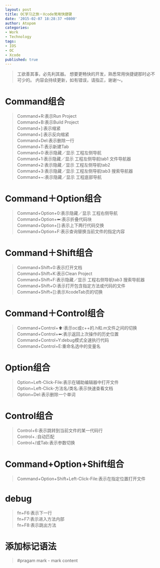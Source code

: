 ```yaml
---
layout: post
title: OC学习之旅－Xcode常用快捷键
date: '2015-02-07 18:28:37 +0800'
author: Atopom
categories:
- Work
- Technology
tags:
- IOS
- OC
- Xcode
published: true
---
```


> 工欲善其事，必先利其器。
> 想要更畅快的开发，熟悉常用快捷键那时必不可少的。
> 内容会持续更新，如有错误，请指正，谢谢～。

# Command组合
> Command+R:表示Run Project  
> Command+B:表示Build Project  
> Command+]:表示缩紧  
> Command+[:表示反向缩紧  
> Command+Del:表示删除一行  
> Command+T:表示新建Tab  
> Command+0:表示隐藏／显示 工程左侧导航  
> Command+1:表示隐藏／显示 工程左侧导航tab1 文件导航器  
> Command+2:表示隐藏／显示 工程左侧导航tab2  
> Command+3:表示隐藏／显示 工程左侧导航tab3 搜索导航器  
> Command+~:表示隐藏／显示 工程底部导航  

# Command＋Option组合
> Command+Option+0:表示隐藏／显示 工程右侧导航  
> Command+Option+⬅:表示折叠代码块  
> Command+Option+[]:表示上下两行代码交换  
> Command+Option+F:表示查询替换当前文件的指定内容  

# Command＋Shift组合
> Command+Shift+0:表示打开文档  
> Command+Shift+K:表示Clean Project  
> Command+Shift+F:表示隐藏／显示 工程右侧导航tab3 搜索导航器  
> Command+Shift+O:表示打开包含指定方法或代码的文件  
> Command+Shift+[]:表示XcodeTab页的切换  

# Command＋Control组合
> Command+Control+⬆:表示oc或c++的.h和.m文件之间的切换  
> Command+Control+⬅:表示返回上次操作的历史位置  
> Command+Control+Y:debug模式全速执行代码  
> Command+Control+E:重命名选中的变量名  

# Option组合
> Option+Left-Click-File:表示在辅助编辑器中打开文件  
> Option+Left-Click-方法名/类名:表示快速查看文档  
> Option+Del:表示删除一个单词  

# Control组合
> Control+6:表示跳转到当前文件的某一代码行  
> Control+.:自动匹配  
> Control+/或Tab:表示参数切换  

# Command+Option+Shift组合
> Command+Option+Shift+Left-Click-File:表示在指定位置打开文件      

# debug
> fn+F6:表示下一行  
> fn+F7:表示进入方法内部  
> fn+F8:表示跳出方法  

# 添加标记语法
> \#pragam mark - mark content

